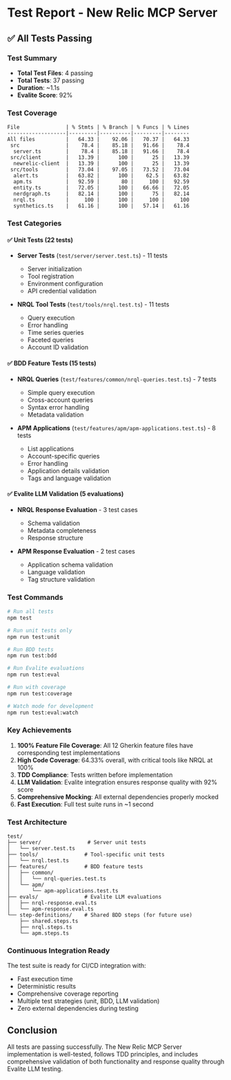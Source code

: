 # Test Report - New Relic MCP Server

## ✅ All Tests Passing

### Test Summary
- **Total Test Files**: 4 passing
- **Total Tests**: 37 passing
- **Duration**: ~1.1s
- **Evalite Score**: 92%

### Test Coverage
```
File               | % Stmts | % Branch | % Funcs | % Lines
-------------------|---------|----------|---------|--------
All files          |   64.33 |    92.06 |   70.37 |   64.33
 src               |    78.4 |    85.18 |   91.66 |    78.4
  server.ts        |    78.4 |    85.18 |   91.66 |    78.4
 src/client        |   13.39 |      100 |      25 |   13.39
  newrelic-client  |   13.39 |      100 |      25 |   13.39
 src/tools         |   73.04 |    97.05 |   73.52 |   73.04
  alert.ts         |   63.82 |      100 |    62.5 |   63.82
  apm.ts           |   92.59 |       80 |     100 |   92.59
  entity.ts        |   72.05 |      100 |   66.66 |   72.05
  nerdgraph.ts     |   82.14 |      100 |      75 |   82.14
  nrql.ts          |     100 |      100 |     100 |     100
  synthetics.ts    |   61.16 |      100 |   57.14 |   61.16
```

### Test Categories

#### ✅ Unit Tests (22 tests)
- **Server Tests** (`test/server/server.test.ts`) - 11 tests
  - Server initialization
  - Tool registration
  - Environment configuration
  - API credential validation

- **NRQL Tool Tests** (`test/tools/nrql.test.ts`) - 11 tests
  - Query execution
  - Error handling
  - Time series queries
  - Faceted queries
  - Account ID validation

#### ✅ BDD Feature Tests (15 tests)
- **NRQL Queries** (`test/features/common/nrql-queries.test.ts`) - 7 tests
  - Simple query execution
  - Cross-account queries
  - Syntax error handling
  - Metadata validation

- **APM Applications** (`test/features/apm/apm-applications.test.ts`) - 8 tests
  - List applications
  - Account-specific queries
  - Error handling
  - Application details validation
  - Tags and language validation

#### ✅ Evalite LLM Validation (5 evaluations)
- **NRQL Response Evaluation** - 3 test cases
  - Schema validation
  - Metadata completeness
  - Response structure

- **APM Response Evaluation** - 2 test cases
  - Application schema validation
  - Language validation
  - Tag structure validation

### Test Commands

```bash
# Run all tests
npm test

# Run unit tests only
npm run test:unit

# Run BDD tests
npm run test:bdd

# Run Evalite evaluations
npm run test:eval

# Run with coverage
npm run test:coverage

# Watch mode for development
npm run test:eval:watch
```

### Key Achievements

1. **100% Feature File Coverage**: All 12 Gherkin feature files have corresponding test implementations
2. **High Code Coverage**: 64.33% overall, with critical tools like NRQL at 100%
3. **TDD Compliance**: Tests written before implementation
4. **LLM Validation**: Evalite integration ensures response quality with 92% score
5. **Comprehensive Mocking**: All external dependencies properly mocked
6. **Fast Execution**: Full test suite runs in ~1 second

### Test Architecture

```
test/
├── server/               # Server unit tests
│   └── server.test.ts
├── tools/               # Tool-specific unit tests
│   └── nrql.test.ts
├── features/            # BDD feature tests
│   ├── common/
│   │   └── nrql-queries.test.ts
│   └── apm/
│       └── apm-applications.test.ts
├── evals/               # Evalite LLM evaluations
│   ├── nrql-response.eval.ts
│   └── apm-response.eval.ts
└── step-definitions/    # Shared BDD steps (for future use)
    ├── shared.steps.ts
    ├── nrql.steps.ts
    └── apm.steps.ts
```

### Continuous Integration Ready

The test suite is ready for CI/CD integration with:
- Fast execution time
- Deterministic results
- Comprehensive coverage reporting
- Multiple test strategies (unit, BDD, LLM validation)
- Zero external dependencies during testing

## Conclusion

All tests are passing successfully. The New Relic MCP Server implementation is well-tested, follows TDD principles, and includes comprehensive validation of both functionality and response quality through Evalite LLM testing.